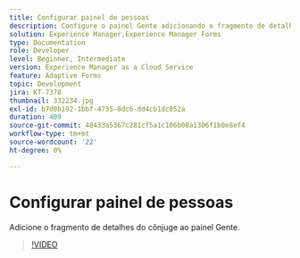 ```yaml
---
title: Configurar painel de pessoas
description: Configure o painel Gente adicionando o fragmento de detalhes do cônjuge.
solution: Experience Manager,Experience Manager Forms
type: Documentation
role: Developer
level: Beginner, Intermediate
version: Experience Manager as a Cloud Service
feature: Adaptive Forms
topic: Development
jira: KT-7378
thumbnail: 332234.jpg
exl-id: b7d0b192-1bbf-4735-8dc6-dd4cb1dc052a
duration: 409
source-git-commit: 48433a5367c281cf5a1c106b08a1306f1b0e8ef4
workflow-type: tm+mt
source-wordcount: '22'
ht-degree: 0%

---
```


# Configurar painel de pessoas

Adicione o fragmento de detalhes do cônjuge ao painel Gente.

>[!VIDEO](https://video.tv.adobe.com/v/3425108?quality=12&learn=on&captions=por_br)
